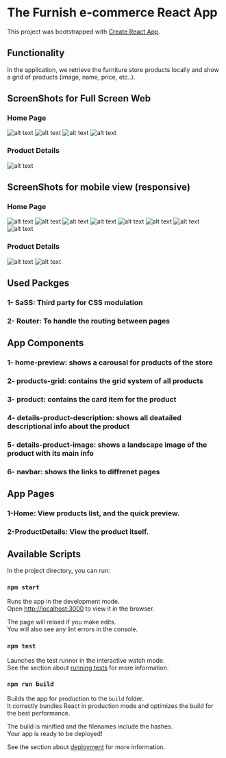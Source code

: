 # The Furnish e-commerce React App

This project was bootstrapped with [Create React App](https://github.com/facebook/create-react-app).

## Functionality

In the application, we retrieve the furniture store products locally and show a grid of products (image, name, price, etc..). 


## ScreenShots for Full Screen Web
### Home Page
![alt text](https://github.com/hossamalaa69/furniture-task-app/blob/master/snapshots/home1.png?raw=true)
![alt text](https://github.com/hossamalaa69/furniture-task-app/blob/master/snapshots/home2.png?raw=true)
![alt text](https://github.com/hossamalaa69/furniture-task-app/blob/master/snapshots/home3.png?raw=true)
![alt text](https://github.com/hossamalaa69/furniture-task-app/blob/master/snapshots/home4.png?raw=true)

### Product Details
![alt text](https://github.com/hossamalaa69/furniture-task-app/blob/master/snapshots/details.png?raw=true)


## ScreenShots for mobile view (responsive)
### Home Page
![alt text](https://github.com/hossamalaa69/furniture-task-app/blob/master/snapshots/home1-r.png?raw=true)
![alt text](https://github.com/hossamalaa69/furniture-task-app/blob/master/snapshots/home2-r.png?raw=true)
![alt text](https://github.com/hossamalaa69/furniture-task-app/blob/master/snapshots/home3-r.png?raw=true)
![alt text](https://github.com/hossamalaa69/furniture-task-app/blob/master/snapshots/home4-r.png?raw=true)
![alt text](https://github.com/hossamalaa69/furniture-task-app/blob/master/snapshots/home5-r.png?raw=true)
![alt text](https://github.com/hossamalaa69/furniture-task-app/blob/master/snapshots/home6-r.png?raw=true)
![alt text](https://github.com/hossamalaa69/furniture-task-app/blob/master/snapshots/home7-r.png?raw=true)
![alt text](https://github.com/hossamalaa69/furniture-task-app/blob/master/snapshots/home8-r.png?raw=true)
### Product Details
![alt text](https://github.com/hossamalaa69/furniture-task-app/blob/master/snapshots/details1-r.png?raw=true)
![alt text](https://github.com/hossamalaa69/furniture-task-app/blob/master/snapshots/details2-r.png?raw=true)



## Used Packges

### 1- SaSS: Third party for CSS modulation
### 2- Router: To handle the routing between pages

## App Components


### 1- home-preview: shows a carousal for products of the store
### 2- products-grid: contains the grid system of all products
### 3- product: contains the card item for the product
### 4- details-product-description: shows all deatailed descriptional info about the product
### 5- details-product-image: shows a landscape image of the product with its main info
### 6- navbar: shows the links to diffrenet pages

## App Pages
### 1-Home: View products list, and the quick preview.
### 2-ProductDetails: View the product itself.


## Available Scripts

In the project directory, you can run:

### `npm start`

Runs the app in the development mode.\
Open [http://localhost:3000](http://localhost:3000) to view it in the browser.

The page will reload if you make edits.\
You will also see any lint errors in the console.

### `npm test`

Launches the test runner in the interactive watch mode.\
See the section about [running tests](https://facebook.github.io/create-react-app/docs/running-tests) for more information.

### `npm run build`

Builds the app for production to the `build` folder.\
It correctly bundles React in production mode and optimizes the build for the best performance.

The build is minified and the filenames include the hashes.\
Your app is ready to be deployed!

See the section about [deployment](https://facebook.github.io/create-react-app/docs/deployment) for more information.

